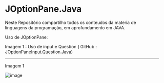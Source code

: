 # JOptionPane.Java
Neste Repositório compartilho todos os conteudos da materia de linguagens da programação, em aprofundamento em JAVA.

Uso de JOptionPane:

Imagem 1 :  Uso de input e Question ( GitHub : JOptionPaneInput.Question.Java)

******************
Imagem 1

![image](https://user-images.githubusercontent.com/99374140/221727926-1d6a466a-0cb7-4865-be0a-06600e2e65af.png)
